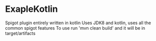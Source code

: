 # ExapleKotlin
Spigot plugin entirely written in kotlin 
Uses JDK8 and kotlin, uses all the common spigot features
To use run 'mvn clean build' and it will be in target/artifacts
